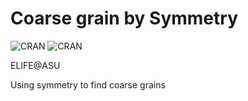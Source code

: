 # Coarse grain by Symmetry
![CRAN](https://img.shields.io/badge/license-GPL_3.0-blue.svg) ![CRAN](https://img.shields.io/badge/ASU-ELIFE-red.svg)

ELIFE@ASU

Using symmetry to find coarse grains